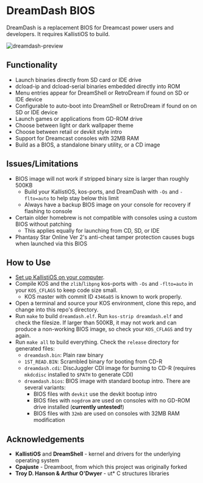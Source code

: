 # DreamDash BIOS
DreamDash is a replacement BIOS for Dreamcast power users and developers. It requires KallistiOS to build.

![dreamdash-preview](https://github.com/user-attachments/assets/b0aa299f-2c0e-4fa7-9a9c-868ccfb49de6)

## Functionality
- Launch binaries directly from SD card or IDE drive
- dcload-ip and dcload-serial binaries embedded directly into ROM
- Menu entries appear for DreamShell or RetroDream if found on SD or IDE device
- Configurable to auto-boot into DreamShell or RetroDream if found on on SD or IDE device
- Launch games or applications from GD-ROM drive
- Choose between light or dark wallpaper theme
- Choose between retail or devkit style intro
- Support for Dreamcast consoles with 32MB RAM
- Build as a BIOS, a standalone binary utility, or a CD image

## Issues/Limitations
- BIOS image will not work if stripped binary size is larger than roughly 500KB
  - Build your KallistiOS, kos-ports, and DreamDash with `-Os` and `-flto=auto` to help stay below this limit
  - Always have a backup BIOS image on your console for recovery if flashing to console
- Certain older homebrew is not compatible with consoles using a custom BIOS without patching
  - This applies equally for launching from CD, SD, or IDE
- Phantasy Star Online Ver 2's anti-cheat tamper protection causes bugs when launched via this BIOS

## How to Use
- [Set up KallistiOS on your computer](https://dreamcast.wiki/Getting_Started_with_Dreamcast_development).
- Compile KOS and the `zlib`/`libpng` kos-ports with `-Os` and `-flto=auto` in your `KOS_CFLAGS` to keep code size small.
  - KOS master with commit ID `4346a85` is known to work properly.
- Open a terminal and source your KOS environment, clone this repo, and change into this repo's directory.
- Run `make` to build `dreamdash.elf`. Run `kos-strip dreamdash.elf` and check the filesize. If larger than 500KB, it may not work and can produce a non-working BIOS image, so check your `KOS_CFLAGS` and try again.
- Run `make all` to build everything. Check the `release` directory for generated files:
  - `dreamdash.bin`: Plain raw binary
  - `1ST_READ.BIN`: Scrambled binary for booting from CD-R
  - `dreamdash.cdi`: DiscJuggler CDI image for burning to CD-R (requires `mkdcdisc` installed to `$PATH` to generate CDI)
  - `dreamdash.bios`: BIOS image with standard bootup intro. There are several variants:
    - BIOS files with `devkit` use the devkit bootup intro
    - BIOS files with `nogdrom` are used on consoles with no GD-ROM drive installed (**currently untested!**)
    - BIOS files with `32mb` are used on consoles with 32MB RAM modification
 
## Acknowledgements
- **KallistiOS** and **DreamShell** - kernel and drivers for the underlying operating system
- **Cpajuste** - Dreamboot, from which this project was originally forked
- **Troy D. Hanson & Arthur O'Dwyer** - ut* C structures libraries
